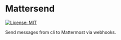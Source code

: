 # Mattersend

[![License: MIT][license-mit]](LICENSE)

Send messages from cli to Mattermost via webhooks.

[license-mit]: https://img.shields.io/badge/license-MIT-blue.svg
